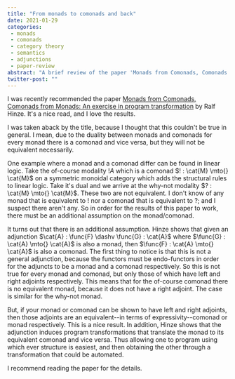 ```yaml
---
title: "From monads to comonads and back"
date: 2021-01-29
categories:
 - monads
 - comonads
 - category theory
 - semantics
 - adjunctions
 - paper-review
abstract: "A brief review of the paper 'Monads from Comonads, Comonads from Monads' by Ralf Hinze."
twitter-post: ""
---
```



I was recently recommended the paper [Monads from Comonads, Comonads
from Monads: An exercise in program
transformation](http://www.cs.ox.ac.uk/ralf.hinze/WG2.8/28/slides/Comonad.pdf
) by Ralf Hinze. It's a nice read, and I love the results.  

I was taken aback by the title, because I thought that this couldn't
be true in general. I mean, due to the duality between monads and
comonads for every monad there is a comonad and vice versa, but they
will not be equivalent necessarily.

One example where a monad and a comonad differ can be found in linear
logic. Take the of-course modality $!A$ which is a comonad $! :
\cat{M} \mto{} \cat{M}$ on a symmetric monoidal category which adds
the structural rules to linear logic.  Take it's dual and we arrive at
the why-not modality $? : \cat{M} \mto{} \cat{M}$. These two are not
equivalent. I don't know of any monad that is equivalent to $!$ nor a
comonad that is equivalent to $?$; and I suspect there aren't any. So
in order for the results of this paper to work, there must be an
additional assumption on the monad/comonad.

It turns out that there is an additional assumption. Hinze shows that
given an adjunction $\cat{A} : \func{F} \dashv \func{G} : \cat{A}$
where $\func{G} : \cat{A} \mto{} \cat{A}$ is also a monad, then
$\func{F} : \cat{A} \mto{} \cat{A}$ is also a comonad. The first thing
to notice is that this is not a general adjunction, because the
functors must be endo-functors in order for the adjuncts to be a monad
and a comonad respectively. So this is not true for every monad and
comonad, but only those of which have left and right adjoints
respectively.  This means that for the of-course comonad there is no
equivalent monad, because it does not have a right adjoint. The case
is similar for the why-not monad.

But, if your monad or comonad can be shown to have left and right
adjoints, then those adjoints are an equivalent--in terms of
expressivity--comonad or monad respectively. This is a nice result.
In addition, Hinze shows that the adjunction induces program
transformations that translate the monad to its equivalent comonad and
vice versa. Thus allowing one to program using which ever structure is
easiest, and then obtaining the other through a transformation that
could be automated.

I recommend reading the paper for the details.
